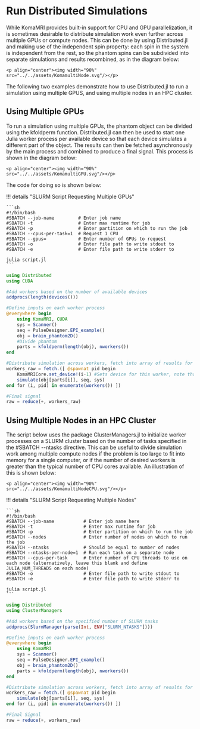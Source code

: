 # Run Distributed Simulations 

While KomaMRI provides built-in support for CPU and GPU parallelization, it is sometimes desirable to distribute simulation work even further across multiple GPUs or compute nodes. This can be done by using Distributed.jl and making use of the independent spin property: each spin in the system is independent from the rest, so the phantom spins can be subdivided into separate simulations and results recombined, as in the diagram below:

```@raw html
<p align="center"><img width="90%" src="../../assets/KomamultiNode.svg"/></p>
```

The following two examples demonstrate how to use Distributed.jl to run a simulation using multiple GPUS, and using multiple nodes in an HPC cluster.

## Using Multiple GPUs

To run a simulation using multiple GPUs, the phantom object can be divided using the kfoldperm function. Distributed.jl can then be used to start one Julia worker process per available device so that each device simulates a different part of the object. The results can then be fetched asynchronously by the main process and combined to produce a final signal. This process is shown in the diagram below: 

```@raw html
<p align="center"><img width="90%" src="../../assets/KomamultiGPU.svg"/></p>
```

The code for doing so is shown below:

!!! details "SLURM Script Requesting Multiple GPUs"

    ```sh
    #!/bin/bash
    #SBATCH --job-name         # Enter job name
    #SBATCH -t                 # Enter max runtime for job
    #SBATCH -p                 # Enter partition on which to run the job
    #SBATCH --cpus-per-task=1  # Request 1 CPU
    #SBATCH --gpus=            # Enter number of GPUs to request
    #SBATCH -o                 # Enter file path to write stdout to
    #SBATCH -e                 # Enter file path to write stderr to
    
    julia script.jl
    ```

```julia
using Distributed
using CUDA

#Add workers based on the number of available devices
addprocs(length(devices()))

#Define inputs on each worker process
@everywhere begin
    using KomaMRI, CUDA
    sys = Scanner()
    seq = PulseDesigner.EPI_example()
    obj = brain_phantom2D()
    #Divide phantom
    parts = kfoldperm(length(obj), nworkers())
end

#Distribute simulation across workers, fetch into array of results for each worker
workers_raw = fetch.([ @spawnat pid begin
    KomaMRICore.set_device!(i-1) #Sets device for this worker, note that CUDA devices are indexed from 0
    simulate(obj[parts[i]], seq, sys)
end for (i, pid) in enumerate(workers()) ])

#Final signal
raw = reduce(+, workers_raw)
```

## Using Multiple Nodes in an HPC Cluster

The script below uses the package ClusterManagers.jl to initialize worker processes on a SLURM cluster based on the number of tasks specified in the #SBATCH --ntasks directive. This can be useful to divide simulation work among multiple compute nodes if the problem is too large to fit into memory for a single computer, or if the number of desired workers is greater than the typical number of CPU cores available. An illustration of this is shown below:

```@raw html
<p align="center"><img width="90%" src="../../assets/KomamultiNodeCPU.svg"/></p>
```

!!! details "SLURM Script Requesting Multiple Nodes"

    ```sh
    #!/bin/bash
    #SBATCH --job-name           # Enter job name here
    #SBATCH -t                   # Enter max runtime for job
    #SBATCH -p                   # Enter partition on which to run the job
    #SBATCH --nodes              # Enter number of nodes on which to run the job
    #SBATCH --ntasks             # Should be equal to number of nodes
    #SBATCH --ntasks-per-node=1  # Run each task on a separate node
    #SBATCH --cpus-per-task      # Enter number of CPU threads to use on each node (alternatively, leave this blank and define JULIA_NUM_THREADS on each node)
    #SBATCH -o                   # Enter file path to write stdout to
    #SBATCH -e                   # Enter file path to write stderr to
    
    julia script.jl
    ```

```julia
using Distributed
using ClusterManagers

#Add workers based on the specified number of SLURM tasks
addprocs(SlurmManager(parse(Int, ENV["SLURM_NTASKS"])))

#Define inputs on each worker process
@everywhere begin
    using KomaMRI
    sys = Scanner()
    seq = PulseDesigner.EPI_example()
    obj = brain_phantom2D()
    parts = kfoldperm(length(obj), nworkers())
end

#Distribute simulation across workers, fetch into array of results for each worker
workers_raw = fetch.([ @spawnat pid begin
    simulate(obj[parts[i]], seq, sys)
end for (i, pid) in enumerate(workers()) ])

#Final Signal
raw = reduce(+, workers_raw)
```
